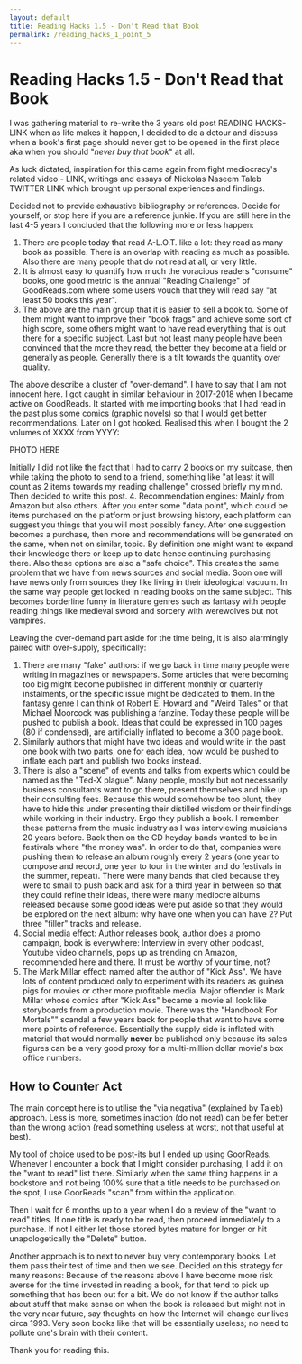 ```yaml
---
layout: default
title: Reading Hacks 1.5 - Don't Read that Book
permalink: /reading_hacks_1_point_5
---
```


# Reading Hacks 1.5 - Don't Read that Book

I was gathering material to re-write the 3 years old post READING HACKS-LINK
when as life makes it happen, I decided to do a detour and discuss when a book's
first page should never get to be opened in the first place aka when you
should "*never buy that book*" at all.

As luck dictated, inspiration for this came again from fight mediocracy's
related video - LINK, writings and essays of Nickolas Naseem Taleb TWITTER LINK
which brought up personal experiences and findings.

Decided not to provide exhaustive bibliography or references. Decide for
yourself, or stop here if you are a reference junkie. If you are still here
in the last 4-5 years I concluded that the following more or less happen:

1.  There are people today that read A-L.O.T. like a lot: they read as many
book as possible. There is an overlap with reading as much as possible. Also
there are many people that do not read at all, or very little.
2.  It is almost easy to quantify how much the voracious readers "consume"
books, one good metric is the annual "Reading Challenge" of GoodReads.com where
some users vouch that they will read say "at least 50 books this year".
3.  The above are the main group that it is easier to sell a book to. Some of
them might want to improve their "book frags" and achieve some sort of high
score, some others might want to have read everything that is out there for
a specific subject. Last but not least many people have been convinced that
the more they read, the better they become at a field or generally as people.
Generally there is a tilt towards the quantity over quality.

The above describe a cluster of "over-demand". I have to say that I am not
innocent here. I got caught in similar behaviour in 2017-2018 when I became
active on GoodReads. It started with me importing books that I had read in the
past plus some comics (graphic novels) so that I would get better
recommendations. Later on I got hooked. Realised this when I bought the 2
volumes of XXXX from YYYY:

PHOTO HERE

Initially I did not like the fact that I had to carry 2 books on my suitcase,
then while taking the photo to send to a friend, something like
"at least it will count as 2 items towards my reading challenge" crossed
briefly my mind. Then decided to write this post.
4.  Recommendation engines: Mainly from Amazon but also others. After you
enter some "data point", which could be items purchased on the platform or
just browsing history, each platform can suggest you things that you will most
possibly fancy. After one suggestion becomes a purchase, then more and
recommendations will be generated on the same, when not on similar, topic. By
definition one might want to expand their knowledge there or keep up to date
hence continuing purchasing there. Also these options are also a "safe choice".
This creates the same problem that we have from news sources and social media.
Soon one will have news only from sources they like living in their ideological
vacuum. In the same way people get locked in reading books on the same subject.
This becomes borderline funny in literature genres such as fantasy with people
reading things like medieval sword and sorcery with werewolves but not vampires.

Leaving the over-demand part aside for the time being, it is also alarmingly
paired with over-supply, specifically:

1.  There are many "fake" authors: if we go back in time many people were
writing in magazines or newspapers. Some articles that were becoming too big
might become published in different monthly or quarterly instalments, or the
specific issue might be dedicated to them. In the fantasy genre I can think of
Robert E. Howard and "Weird Tales" or that Michael Moorcock was publishing a
fanzine. Today these people will be pushed to publish a book. Ideas that could
be expressed in 100 pages (80 if condensed), are artificially inflated to
become a 300 page book.
2.  Similarly authors that might have two ideas and would write in the past one
book with two parts, one for each idea, now would be pushed to inflate each
part and publish two books instead.
3.  There is also a "scene" of events and talks from experts which could be
named as the "Ted-X plague". Many people, mostly  but not necessarily business
consultants want to go there, present themselves and hike up their consulting
fees. Because this would somehow be too blunt, they have to hide this under
presenting their distilled wisdom or their findings while working in their
industry. Ergo they publish a book.
  I remember these patterns from the music industry as I was interviewing
musicians 20 years before. Back then on the CD heyday bands wanted to be in
festivals where "the money was". In order to do that, companies were pushing
them to release an album roughly every 2 years (one year to compose and record,
one year to tour in the winter and do festivals in the summer, repeat). There
were many bands that died because they were to small to push back and ask for
a third year in between so that they could refine their ideas, there were many
mediocre albums released because some good ideas were put aside so that they
would be explored on the next album: why have one when you can have 2? Put
three "filler" tracks and release.
4.  Social media effect: Author releases book, author does a promo campaign,
book is everywhere: Interview in every other podcast, Youtube video channels,
pops up as trending on Amazon, recommended here and there. It must be worthy
of your time, not?
5.  The Mark Millar effect: named after the author of "Kick Ass". We have lots
of content produced only to experiment with its readers as guinea pigs for
movies or other more profitable media. Major offender is Mark Millar whose
comics after "Kick Ass" became a movie all look like storyboards from a
production movie. There was the "Handbook For Mortals"" scandal a few years
back for people that want to have some more points of reference. Essentially
the supply side is inflated with material that would normally **never** be
published only because its sales figures can be a very good proxy for a
multi-million dollar movie's box office numbers.

## How to Counter Act

The main concept here is to utilise the "via negativa" (explained by Taleb)
approach. Less is more, sometimes inaction (do not read) can be fer better than
the wrong action (read something useless at worst, not that useful at best).

My tool of choice used to be post-its but I ended up using GoorReads. Whenever
I encounter a book that I might consider purchasing, I add it on the "want to
read" list there. Similarly when the same thing happens in a bookstore and not
being 100% sure that a title needs to be purchased on the spot, I use GoorReads
"scan" from within the application.

Then I wait for 6 months up to a year when I do a review of the "want to read"
titles. If one title is ready to be read, then proceed immediately to a
purchase. If not I either let those stored bytes mature for longer or hit
unapologetically the "Delete" button.

Another approach is to next to never buy very contemporary books. Let them
pass their test of time and then we see. Decided on this strategy for many
reasons: Because of the reasons above I have become more risk averse for the
time invested in reading a book, for that tend to pick up something that has
been out for a bit. We do not know if the author talks about stuff that make
sense on when the book is released but might not in the very near future, say
thoughts on how the Internet will change our lives circa 1993. Very soon books
like that will be essentially useless; no need to pollute one's brain with
their content.

Thank you for reading this.
